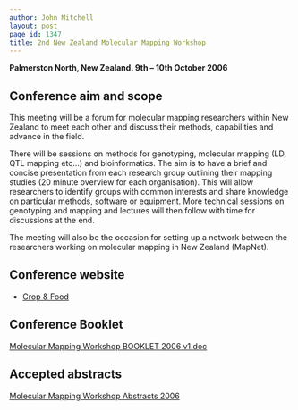 ```yaml
---
author: John Mitchell
layout: post
page_id: 1347
title: 2nd New Zealand Molecular Mapping Workshop
---
```

**Palmerston North, New Zealand. 9th – 10th October 2006**

## Conference aim and scope

This meeting will be a forum for molecular mapping researchers within New Zealand to meet each other and discuss their methods, capabilities and advance in the field.

There will be sessions on methods for genotyping, molecular mapping (LD, QTL mapping etc…) and bioinformatics. The aim is to have a brief and concise presentation from each research group outlining their mapping studies (20 minute overview for each organisation). This will allow researchers to identify groups with common interests and share knowledge on particular methods, software or equipment. More technical sessions on genotyping and mapping and lectures will then follow with time for discussions at the end.

The meeting will also be the occasion for setting up a network between the researchers working on molecular mapping in New Zealand (MapNet).

## Conference website

* [Crop & Food](http://www.crop.cri.nz/home/conferences/mol-mapping-2006/index.jsp "dead link")

## Conference Booklet

[Molecular Mapping Workshop BOOKLET 2006 v1.doc](/assets/2006/Molecular_Mapping_Workshop_BOOKLET_2006_v1.doc "wikilink")

## Accepted abstracts

[Molecular Mapping Workshop Abstracts 2006](/2006/10/17/Molecular-Mapping-Workshop-Abstracts-2006.html "wikilink")
